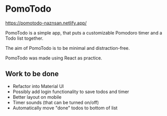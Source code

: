 # PomoTodo

https://pomotodo-naznsan.netlify.app/

PomoTodo is a simple app, that puts a customizable Pomodoro timer and a Todo list together.

The aim of PomoTodo is to be minimal and distraction-free.

PomoTodo was made using React as practice.


## Work to be done
* Refactor into Material UI
* Possibly add login functionality to save todos and timer
* Better layout on mobile
* Timer sounds (that can be turned on/off)
* Automatically move "done" todos to bottom of list
